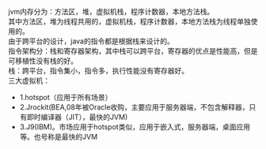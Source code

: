 jvm内存分为：方法区，堆，虚拟机栈，程序计数器，本地方法栈。<br/>
其中方法区，堆为线程共用的，虚拟机栈，程序计数器，本地方法栈为线程单独使用的。<br/>
由于跨平台的设计，java的指令都是根据栈来设计的。<br/>
指令架构分：栈和寄存器架构，其中栈可以跨平台，寄存器的优点是性能高，但是可移植性没有栈的好。<br/>
栈：跨平台，指令集小，指令多，执行性能没有寄存器好。<br/>
三大虚拟机：
<ul>
<li>1.hotspot（应用于所有场景）</li>
<li>2.Jrockit(BEA,08年被Oracle收购，主要应用于服务器端，不包含解释器，只有即时编译器（JIT），最快的JVM)</li>
<li>3.J9(IBM)。市场应用于hotspot类似，应用于嵌入式，服务器端，桌面应用等。也号称是最快的JVM</li>
</ul>



